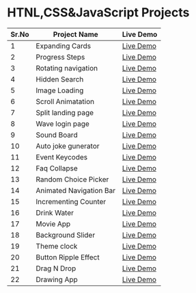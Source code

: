 # HTNL,CSS&JavaScript Projects

Sr.No | Project Name | Live Demo
------|--------------|----------
1 | Expanding Cards |[Live Demo](https://expanding-cardsss.netlify.app)
2 | Progress Steps |[Live Demo](https://progress-steps-page.netlify.app/)
3 | Rotating navigation |[Live Demo](https://rotating-navbar-article.netlify.app/)
4 |  Hidden Search |[Live Demo](https://hidden-search-section.netlify.app/)
5 |  Image Loading |[Live Demo](https://imagr-lodaing.netlify.app/)
6 |  Scroll Animatation |[Live Demo](https://scroll-animatation.netlify.app/)
7 |  Split landing page |[Live Demo](https://feture-selection-page.netlify.app/)
8 |  Wave login page |[Live Demo](https://wave-login-page.netlify.app/)
9 |  Sound Board |[Live Demo](https://sound-board-player.netlify.app/)
10 |  Auto joke gunerator|[Live Demo](https://auto-joke-generator.netlify.app/)
11 | Event Keycodes |[Live Demo](https://event-keycode-gunretor.netlify.app/)
12 | Faq Collapse |[Live Demo](https://faq-collapse-faq.netlify.app/)
13 | Random Choice Picker |[Live Demo](https://random-choice-picker1.netlify.app)
14 | Animated Navigation Bar |[Live Demo](https://animated-navigation-bar.netlify.app)
15 | Incrementing Counter |[Live Demo](https://incrementing-counter-1.netlify.app/)
16 | Drink Water |[Live Demo](https://drink-water-day.netlify.app/)
17 | Movie App |[Live Demo](https://movie-app-pro.netlify.app/)
18 | Background Slider |[Live Demo](https://background-slider-1.netlify.app/)
19 | Theme clock |[Live Demo](https://theme-clock-dark-mode.netlify.app/)
20 | Button Ripple Effect |[Live Demo](https://button-ripple-effect1.netlify.app/)
21 | Drag N Drop |[Live Demo](https://drag-and-drop-4.netlify.app/)
22 | Drawing App |[Live Demo](https://drawing-app-slider.netlify.app/)







